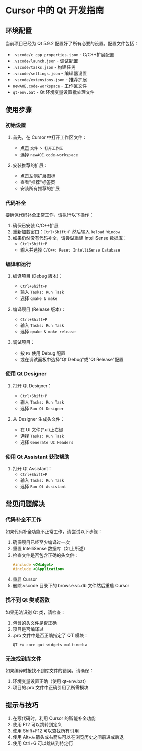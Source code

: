 # Cursor 中的 Qt 开发指南

## 环境配置

当前项目已经为 Qt 5.9.2 配置好了所有必要的设置。配置文件包括：

- `.vscode/c_cpp_properties.json` - C/C++扩展配置
- `.vscode/launch.json` - 调试配置
- `.vscode/tasks.json` - 构建任务
- `.vscode/settings.json` - 编辑器设置
- `.vscode/extensions.json` - 推荐扩展
- `newAOE.code-workspace` - 工作区文件
- `qt-env.bat` - Qt 环境变量设置批处理文件

## 使用步骤

### 初始设置

1. 首先，在 Cursor 中打开工作区文件：

   - 点击 `文件 > 打开工作区`
   - 选择 `newAOE.code-workspace`

2. 安装推荐的扩展：
   - 点击左侧扩展图标
   - 查看"推荐"标签页
   - 安装所有推荐的扩展

### 代码补全

要确保代码补全正常工作，请执行以下操作：

1. 确保已安装 C/C++扩展
2. 重新加载窗口：`Ctrl+Shift+P` 然后输入 `Reload Window`
3. 如果仍然没有代码补全，请尝试重建 IntelliSense 数据库：
   - `Ctrl+Shift+P`
   - 输入并选择 `C/C++: Reset IntelliSense Database`

### 编译和运行

1. 编译项目 (Debug 版本)：

   - `Ctrl+Shift+P`
   - 输入 `Tasks: Run Task`
   - 选择 `qmake & make`

2. 编译项目 (Release 版本)：

   - `Ctrl+Shift+P`
   - 输入 `Tasks: Run Task`
   - 选择 `qmake & make release`

3. 调试项目：
   - 按 `F5` 使用 Debug 配置
   - 或在调试面板中选择"Qt Debug"或"Qt Release"配置

### 使用 Qt Designer

1. 打开 Qt Designer：

   - `Ctrl+Shift+P`
   - 输入 `Tasks: Run Task`
   - 选择 `Run Qt Designer`

2. 从 Designer 生成头文件：
   - 在 UI 文件(\*.ui)上右键
   - 选择 `Tasks: Run Task`
   - 选择 `Generate UI Headers`

### 使用 Qt Assistant 获取帮助

1. 打开 Qt Assistant：
   - `Ctrl+Shift+P`
   - 输入 `Tasks: Run Task`
   - 选择 `Run Qt Assistant`

## 常见问题解决

### 代码补全不工作

如果代码补全功能不正常工作，请尝试以下步骤：

1. 确保项目已经至少编译过一次
2. 重置 IntelliSense 数据库（如上所述）
3. 检查文件是否包含正确的头文件：
   ```cpp
   #include <QWidget>
   #include <QApplication>
   ```
4. 重启 Cursor
5. 删除.vscode 目录下的 browse.vc.db 文件然后重启 Cursor

### 找不到 Qt 类或函数

如果无法识别 Qt 类，请检查：

1. 包含的头文件是否正确
2. 项目是否编译过
3. .pro 文件中是否正确指定了 QT 模块：
   ```
   QT += core gui widgets multimedia
   ```

### 无法找到库文件

如果编译时报找不到库文件的错误，请确保：

1. 环境变量设置正确（使用 qt-env.bat）
2. 项目的.pro 文件中正确引用了所需模块

## 提示与技巧

1. 在写代码时，利用 Cursor 的智能补全功能
2. 使用 F12 可以跳转到定义
3. 使用 Shift+F12 可以查找所有引用
4. 使用 Alt+左箭头或右箭头可以在浏览历史之间前进或后退
5. 使用 Ctrl+G 可以跳转到特定行
